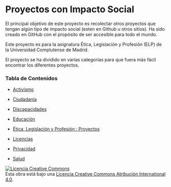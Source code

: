 # Proyectos con Impacto Social

El principal objetivo de este proyecto es recolectar otros proyectos que tengan algún tipo de impacto social (esten en Github u otros sitios).
Ha sido creado en GitHub con el propósito de ser accesible para todo el mundo.

Este proyecto es para la asignatura Ética, Legislación y Profesión (ELP) de la Universidad Complutense de Madrid.

El proyecto se ha dividido en varias categorías para que fuera más fácil encontrar los diferentes proyectos.

### Tabla de Contenidos

* [Activismo](activismo.md)  

* [Ciudadanía](ciudadania.md)   

* [Discapacidades](discapacidades.md)  

* [Educación](educacion.md)   

* [Ética, Legislación y Profesión : Proyectos](ELP_Proyectos.md) 

* [Licencias](licencias.md)

* [Privacidad](privacidad.md)

* [Salud](salud.md)




<a rel="license" href="http://creativecommons.org/licenses/by/4.0/"><img alt="Licencia Creative Commons" style="border-width:0" src="https://i.creativecommons.org/l/by/4.0/88x31.png" /></a><br />Esta obra está bajo una  <a rel="license" href="http://creativecommons.org/licenses/by/4.0/">Licencia Creative Commons Atribución International 4.0</a>.
